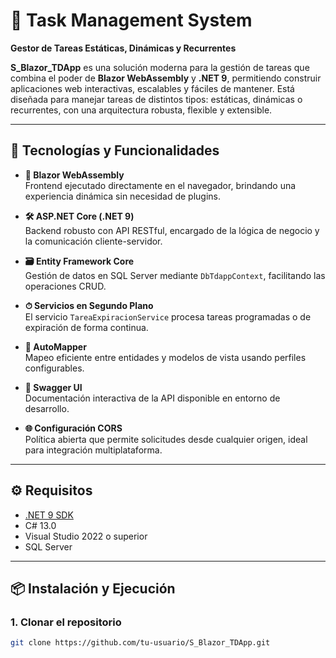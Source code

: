 # 🧩 Task Management System  
**Gestor de Tareas Estáticas, Dinámicas y Recurrentes**

**S_Blazor_TDApp** es una solución moderna para la gestión de tareas que combina el poder de **Blazor WebAssembly** y **.NET 9**, permitiendo construir aplicaciones web interactivas, escalables y fáciles de mantener. Está diseñada para manejar tareas de distintos tipos: estáticas, dinámicas o recurrentes, con una arquitectura robusta, flexible y extensible.

---

## 🚀 Tecnologías y Funcionalidades

- **🔷 Blazor WebAssembly**  
  Frontend ejecutado directamente en el navegador, brindando una experiencia dinámica sin necesidad de plugins.

- **🛠 ASP.NET Core (.NET 9)**  
  Backend robusto con API RESTful, encargado de la lógica de negocio y la comunicación cliente-servidor.

- **🗃 Entity Framework Core**  
  Gestión de datos en SQL Server mediante `DbTdappContext`, facilitando las operaciones CRUD.

- **⏱ Servicios en Segundo Plano**  
  El servicio `TareaExpiracionService` procesa tareas programadas o de expiración de forma continua.

- **🧭 AutoMapper**  
  Mapeo eficiente entre entidades y modelos de vista usando perfiles configurables.

- **📘 Swagger UI**  
  Documentación interactiva de la API disponible en entorno de desarrollo.

- **🌐 Configuración CORS**  
  Política abierta que permite solicitudes desde cualquier origen, ideal para integración multiplataforma.

---

## ⚙️ Requisitos

- [.NET 9 SDK](https://dotnet.microsoft.com/en-us/download/dotnet/9.0)
- C# 13.0
- Visual Studio 2022 o superior
- SQL Server

---

## 📦 Instalación y Ejecución

### 1. Clonar el repositorio
```bash
git clone https://github.com/tu-usuario/S_Blazor_TDApp.git
